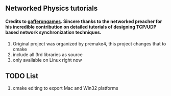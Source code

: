 ## Networked Physics tutorials 
#### Credits to [gafferongames](https://github.com/gafferongames). Sincere thanks to the networked preacher for his incredible contribution on detailed tutorials of designing TCP/UDP based network synchronization techniques.
1. Original project was organized by premake4, this project changes that to cmake
2. include all 3rd libraries as source
3. only available on Linux right now

## TODO List
1. cmake editing to export Mac and Win32 platforms